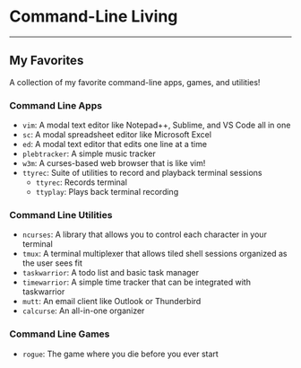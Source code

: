 # Command-Line Living
---

## My Favorites
A collection of my favorite command-line apps, games, and utilities!

### Command Line Apps
- `vim`: A modal text editor like Notepad++, Sublime, and VS Code all in one
- `sc`: A modal spreadsheet editor like Microsoft Excel
- `ed`: A modal text editor that edits one line at a time
- `plebtracker`: A simple music tracker
- `w3m`: A curses-based web browser that is like vim!
- `ttyrec`: Suite of utilities to record and playback terminal sessions
	- `ttyrec`: Records terminal
	- `ttyplay`: Plays back terminal recording

### Command Line Utilities
- `ncurses`: A library that allows you to control each character in your terminal
- `tmux`: A terminal multiplexer that allows tiled shell sessions organized as the user sees fit
- `taskwarrior`: A todo list and basic task manager
- `timewarrior`: A simple time tracker that can be integrated with taskwarrior
- `mutt`: An email client like Outlook or Thunderbird
- `calcurse`: An all-in-one organizer

### Command Line Games
- `rogue`: The game where you die before you ever start
